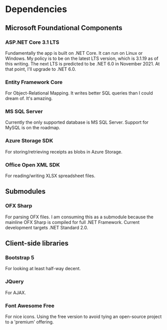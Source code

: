 # Dependencies

## Microsoft Foundational Components

### ASP<meta>.NET Core 3.1 LTS

Fundamentally the app is built on .NET Core. It can run on Linux or Windows. My policy is to be
on the latest LTS version, which is 3.1.19 as of this writing. The next LTS is predicted to be
.NET 6.0 in November 2021. At that point, I'll upgrade to .NET 6.0.

### Entity Framework Core

For Object-Relational Mapping. It writes better SQL queries than I could dream of.
It's amazing.

### MS SQL Server

Currently the only supported database is MS SQL Server. Support for MySQL is on the roadmap.

### Azure Storage SDK

For storing/retrieving receipts as blobs in Azure Storage.

### Office Open XML SDK

For reading/writing XLSX spreadsheet files.

## Submodules

### OFX Sharp

For parsing OFX files. I am consuming this as a submodule because the mainline
OFX Sharp is compiled for full .NET Framework. Current development targets .NET Standard 2.0.

## Client-side libraries

### Bootstrap 5

For looking at least half-way decent.

### JQuery

For AJAX.

### Font Awesome Free

For nice icons. Using the free version to avoid tying an open-source project to a 'premium' offering.